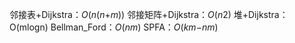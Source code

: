 邻接表+Dijkstra：*O*(*n*(*n*+*m*))
邻接矩阵+Dijkstra：*O*(*n*2)
堆+Dijkstra：O(mlogn)
Bellman_Ford：*O*(*nm*)
SPFA：*O*(*km*−*nm*)